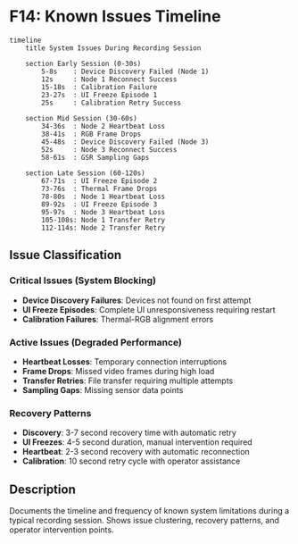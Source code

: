 # F14: Known Issues Timeline

```mermaid
timeline
    title System Issues During Recording Session
    
    section Early Session (0-30s)
        5-8s    : Device Discovery Failed (Node 1)
        12s     : Node 1 Reconnect Success
        15-18s  : Calibration Failure
        23-27s  : UI Freeze Episode 1
        25s     : Calibration Retry Success
    
    section Mid Session (30-60s)
        34-36s  : Node 2 Heartbeat Loss
        38-41s  : RGB Frame Drops
        45-48s  : Device Discovery Failed (Node 3)
        52s     : Node 3 Reconnect Success
        58-61s  : GSR Sampling Gaps
    
    section Late Session (60-120s)
        67-71s  : UI Freeze Episode 2
        73-76s  : Thermal Frame Drops
        78-80s  : Node 1 Heartbeat Loss
        89-92s  : UI Freeze Episode 3
        95-97s  : Node 3 Heartbeat Loss
        105-108s: Node 1 Transfer Retry
        112-114s: Node 2 Transfer Retry
```

## Issue Classification

### Critical Issues (System Blocking)
- **Device Discovery Failures**: Devices not found on first attempt
- **UI Freeze Episodes**: Complete UI unresponsiveness requiring restart
- **Calibration Failures**: Thermal-RGB alignment errors

### Active Issues (Degraded Performance)
- **Heartbeat Losses**: Temporary connection interruptions
- **Frame Drops**: Missed video frames during high load
- **Transfer Retries**: File transfer requiring multiple attempts
- **Sampling Gaps**: Missing sensor data points

### Recovery Patterns
- **Discovery**: 3-7 second recovery time with automatic retry
- **UI Freezes**: 4-5 second duration, manual intervention required
- **Heartbeat**: 2-3 second recovery with automatic reconnection
- **Calibration**: 10 second retry cycle with operator assistance

## Description
Documents the timeline and frequency of known system limitations during a typical recording session. Shows issue clustering, recovery patterns, and operator intervention points.